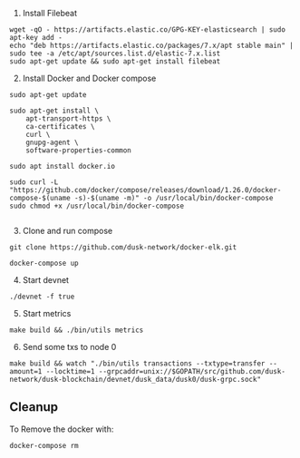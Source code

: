 1. Install Filebeat
```
wget -qO - https://artifacts.elastic.co/GPG-KEY-elasticsearch | sudo apt-key add -
echo "deb https://artifacts.elastic.co/packages/7.x/apt stable main" | sudo tee -a /etc/apt/sources.list.d/elastic-7.x.list
sudo apt-get update && sudo apt-get install filebeat
```

2. Install Docker and Docker compose
```
sudo apt-get update

sudo apt-get install \
    apt-transport-https \
    ca-certificates \
    curl \
    gnupg-agent \
    software-properties-common

sudo apt install docker.io

sudo curl -L "https://github.com/docker/compose/releases/download/1.26.0/docker-compose-$(uname -s)-$(uname -m)" -o /usr/local/bin/docker-compose
sudo chmod +x /usr/local/bin/docker-compose


```

3. Clone and run compose
```
git clone https://github.com/dusk-network/docker-elk.git

docker-compose up
```

4. Start devnet
```
./devnet -f true
```

5. Start metrics
```
make build && ./bin/utils metrics
```

6. Send some txs to node 0
```
make build && watch "./bin/utils transactions --txtype=transfer --amount=1 --locktime=1 --grpcaddr=unix://$GOPATH/src/github.com/dusk-network/dusk-blockchain/devnet/dusk_data/dusk0/dusk-grpc.sock"
```
## Cleanup
To Remove the docker with:
```
docker-compose rm
```